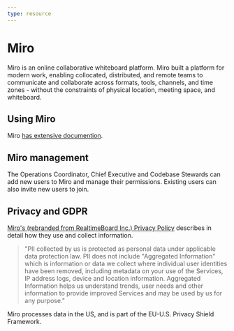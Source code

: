 ```yaml
---
type: resource
---
```


# Miro

Miro is an online collaborative whiteboard platform. Miro built a platform for modern work, enabling collocated, distributed, and remote teams to communicate and collaborate across formats, tools, channels, and time zones - without the constraints of physical location, meeting space, and whiteboard.

## Using Miro

Miro [has extensive documention](https://help.miro.com/hc/en-us).

## Miro management

The Operations Coordinator, Chief Executive and Codebase Stewards can add new users to Miro and manage their permissions. Existing users can also invite new users to join.

## Privacy and GDPR

[Miro's (rebranded from RealtimeBoard Inc.) Privacy Policy](https://miro.com/legal/privacy-policy/) describes in detail how they use and collect information.

> "PII collected by us is protected as personal data under applicable data protection law. PII does not include "Aggregated Information" which is information or data we collect where individual user identities have been removed, including metadata on your use of the Services, IP address logs, device and location information. Aggregated Information helps us understand trends, user needs and other information to provide improved Services and may be used by us for any purpose."

Miro processes data in the US, and is part of the EU-U.S. Privacy Shield Framework.
